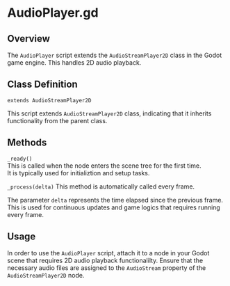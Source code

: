 # AudioPlayer.gd

## Overview

The `AudioPlayer` script extends the `AudioStreamPlayer2D` class in the Godot game engine. This handles 2D audio playback. 

## Class Definition 
```gdscript
extends AudioStreamPlayer2D
```
This script extends `AudioStreamPlayer2D` class, indicating that it inherits functionality from the parent class.

## Methods
`_ready()`  
This is called when the node enters the scene tree for the first time.  
It is typically used for initializtion and setup tasks.

`_process(delta)`
This method is automatically called every frame.  

The parameter `delta` represents the time elapsed since the previous frame.  
This is used for continuous updates and game logics that requires running every frame.

## Usage
In order to use the `AudioPlayer` script, attach it to a node in your Godot scene that requires 2D audio playback functionalilty. Ensure that the necessary audio files are assigned to the `AudioStream` property of the `AudioStreamPlayer2D` node.


